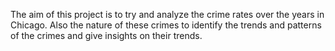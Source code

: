 The aim of this project is to try and analyze the crime rates over the years in Chicago. Also the nature of these crimes to identify the trends and patterns of the crimes and give insights on their trends.
